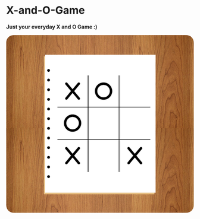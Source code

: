 # X-and-O-Game
**Just your everyday X and O Game :)**
<!-- ![Image of X and O Game](./img/x-and-o.PNG) -->
<img src="./img/x-and-o.PNG" max-width="400px" alt="Image of X and O Game" style="border-radius: 20px" margin-top="1rem"/>